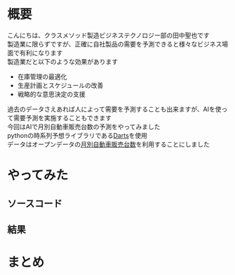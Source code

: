 # 概要
こんにちは、クラスメソッド製造ビジネステクノロジー部の田中聖也です  
製造業に限らずですが、正確に自社製品の需要を予測できると様々なビジネス場面で有利になります  
製造業だと以下のような効果があります  
- 在庫管理の最適化
- 生産計画とスケジュールの改善
- 戦略的な意思決定の支援

過去のデータさえあれば人によって需要を予測することも出来ますが、AIを使って需要予測を実施することもできます  
今回はAIで月別自動車販売台数の予測をやってみました  
pythonの時系列予想ライブラリである[Darts](https://unit8co.github.io/darts/README.html)を使用  
データはオープンデータの[月別自動車販売台数](https://github.com/jbrownlee/Datasets)を利用することにしました

# やってみた
## ソースコード

## 結果

# まとめ